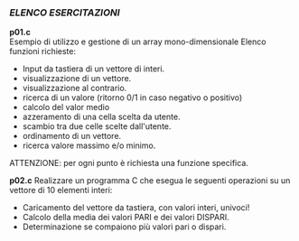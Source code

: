 ### *ELENCO ESERCITAZIONI*

**p01.c**  
Esempio di utilizzo e gestione di un array mono-dimensionale
   Elenco funzioni richieste:
   - Input da tastiera di un vettore di interi.
   - visualizzazione di un vettore.
   - visualizzazione al contrario.
   - ricerca di un valore (ritorno 0/1 in caso negativo o positivo)
   - calcolo del valor medio
   - azzeramento di una cella scelta da utente.
   - scambio tra due celle scelte dall'utente.
   - ordinamento di un vettore.
   - ricerca valore massimo e/o minimo.
   
   ATTENZIONE:
   per ogni punto è richiesta una funzione specifica.

**p02.c**
Realizzare un programma C che esegua le seguenti operazioni su un vettore
di 10 elementi interi:
   - Caricamento del vettore da tastiera, con valori interi, univoci!
   - Calcolo della media dei valori PARI e dei valori DISPARI.
   - Determinazione se compaiono più valori pari o dispari.


